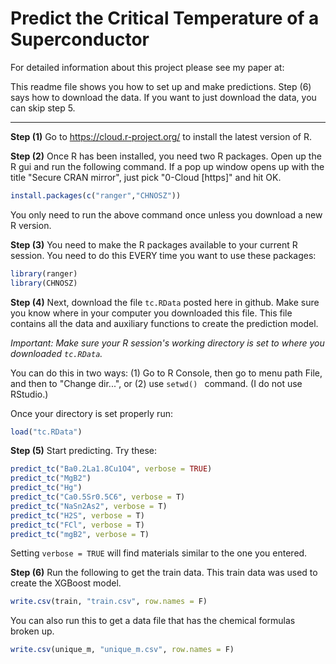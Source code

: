 # Predict the Critical Temperature of a Superconductor

For detailed information about this project please see my paper at:

This readme file shows you how to set up and make predictions.  Step (6) says how to download the data.  If you want to just download the data, you can skip step 5.

------------------------------------------------------------------------------------------------------------------------------------

**Step (1)** 
Go to https://cloud.r-project.org/ to install the latest version of R.


**Step (2)** 
Once R has been installed, you need two R packages.  Open up the R gui and run the following command.  If a pop up window opens up with the title "Secure CRAN mirror", just pick "0-Cloud [https]" and hit OK.  
```r
install.packages(c("ranger","CHNOSZ"))
```
You only need to run the above command once unless you download a new R version.


**Step (3)** 
You need to make the R packages available to your current R session.  You need to do this EVERY time you want to use these packages:
```r
library(ranger)
library(CHNOSZ)
```

**Step (4)** 
Next, download the file `tc.RData` posted here in github.  Make sure you know where in your computer you downloaded this file.  This file contains all the data and auxiliary functions to create the prediction model.

*Important: Make sure your R session's working directory is set to where you downloaded `tc.RData`.*

You can do this in two ways: (1) Go to R Console, then go to menu path File, and then to "Change dir...", or (2) use ```setwd() ``` command.  (I do not use RStudio.)

Once your directory is set properly run:
```r
load("tc.RData")
```

**Step (5)** 
Start predicting.  Try these:
```r
predict_tc("Ba0.2La1.8Cu1O4", verbose = TRUE)
predict_tc("MgB2")
predict_tc("Hg")
predict_tc("Ca0.5Sr0.5C6", verbose = T)
predict_tc("NaSn2As2", verbose = T)
predict_tc("H2S", verbose = T)
predict_tc("FCl", verbose = T)
predict_tc("mgB2", verbose = T)
```
Setting ```verbose = TRUE``` will find materials similar to the one you entered.

**Step (6)**
Run the following to get the train data.  This train data was used to create the XGBoost model.
```r
write.csv(train, "train.csv", row.names = F)
```

You can also run this to get a data file that has the chemical formulas broken up.
```r
write.csv(unique_m, "unique_m.csv", row.names = F)
```

